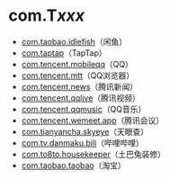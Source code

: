 # com.T*xxx*

- [com.taobao.idlefish](./com.taobao.idlefish/readme.md)（闲鱼）
- [com.taptap](./com.taptap/readme.md)（TapTap）
- [com.tencent.mobileqq](./com.tencent.mobileqq/readme.md)（QQ）
- [com.tencent.mtt](./com.tencent.mtt/readme.md)（QQ浏览器）
- [com.tencent.news](./com.tencent.news/readme.md)（腾讯新闻）
- [com.tencent.qqlive](./com.tencent.qqlive/readme.md)（腾讯视频）
- [com.tencent.qqmusic](./com.tencent.qqmusic/readme.md)（QQ音乐）
- [com.tencent.wemeet.app](./com.tencent.wemeet.app/readme.md)（腾讯会议）
- [com.tianyancha.skyeye](./com.tianyancha.skyeye/readme.md)（天眼查）
- [com.tv.danmaku.bili](./com.tv.danmaku.bili/readme.md)（哔哩哔哩）
- [com.to8to.housekeeper](./com.to8to.housekeeper/readme.md)（土巴兔装修）
- [com.taobao.taobao](./com.taobao.taobao/readme.md)（淘宝）